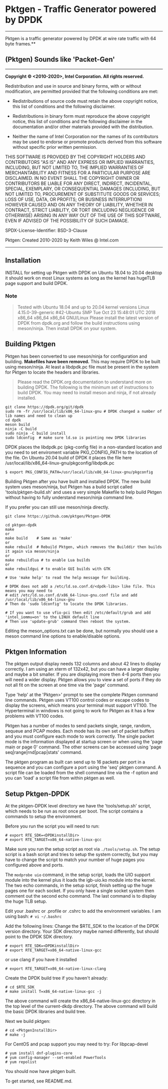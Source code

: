 # Pktgen - Traffic Generator powered by DPDK

---
Pktgen is a traffic generator powered by DPDK at wire rate traffic with 64 byte frames.**

## (Pktgen) Sounds like 'Packet-Gen'

---
**Copyright &copy; \<2010-2020\>, Intel Corporation. All rights reserved.**

Redistribution and use in source and binary forms, with or without
modification, are permitted provided that the following conditions
are met:

- Redistributions of source code must retain the above copyright
notice, this list of conditions and the following disclaimer.

- Redistributions in binary form must reproduce the above copyright
notice, this list of conditions and the following disclaimer in
the documentation and/or other materials provided with the
distribution.

- Neither the name of Intel Corporation nor the names of its
contributors may be used to endorse or promote products derived
from this software without specific prior written permission.

THIS SOFTWARE IS PROVIDED BY THE COPYRIGHT HOLDERS AND CONTRIBUTORS
"AS IS" AND ANY EXPRESS OR IMPLIED WARRANTIES, INCLUDING, BUT NOT
LIMITED TO, THE IMPLIED WARRANTIES OF MERCHANTABILITY AND FITNESS
FOR A PARTICULAR PURPOSE ARE DISCLAIMED. IN NO EVENT SHALL THE
COPYRIGHT OWNER OR CONTRIBUTORS BE LIABLE FOR ANY DIRECT, INDIRECT,
INCIDENTAL, SPECIAL, EXEMPLARY, OR CONSEQUENTIAL DAMAGES
(INCLUDING, BUT NOT LIMITED TO, PROCUREMENT OF SUBSTITUTE GOODS OR
SERVICES; LOSS OF USE, DATA, OR PROFITS; OR BUSINESS INTERRUPTION)
HOWEVER CAUSED AND ON ANY THEORY OF LIABILITY, WHETHER IN CONTRACT,
STRICT LIABILITY, OR TORT (INCLUDING NEGLIGENCE OR OTHERWISE)
ARISING IN ANY WAY OUT OF THE USE OF THIS SOFTWARE, EVEN IF ADVISED
OF THE POSSIBILITY OF SUCH DAMAGE.

SPDX-License-Identifier: BSD-3-Clause

Pktgen: Created 2010-2020 by Keith Wiles @ Intel.com

---

## Installation

INSTALL for setting up Pktgen with DPDK on Ubuntu 18.04 to 20.04 desktop
it should work on most Linux systems as long as the kernel has hugeTLB page support and build DPDK.

### Note

>Tested with Ubuntu 18.04 and up to 20.04 kernel versions
Linux 4.15.0-39-generic #42-Ubuntu SMP Tue Oct 23 15:48:01 UTC 2018 x86_64 x86_64 x86_64 GNU/Linux
Please install the latest version of DPDK from dpdk.org and follow the build instructions
using meson/ninja. Then install DPDK on your system.

## Building Pktgen

Pktgen has been converted to use meson/ninja for configuration and building. **Makefiles have been removed.** This may require DPDK to be built
using meson/ninja. At least a libdpdk.pc file must be present in the system for Pktgen to locate the headers and libraries.

>Please read the DPDK.org documentation to understand more on building DPDK. The following is the minimum set of
instructions to build DPDK. You may need to install meson and ninja, if not already installed.

```console
git clone https://dpdk.org/git/dpdk
sudo rm -fr /usr/local/lib/x86_64-linux-gnu # DPDK changed a number of lib names and need to clean up
cd dpdk
meson build
ninja -C build
sudo ninja -C build install
sudo ldconfig  # make sure ld.so is pointing new DPDK libraries
```

DPDK places the libdpdk.pc (pkg-config file) in a non-standard location and you need to set enviroment variable PKG_CONFIG_PATH to the location of the file. On Ubuntu 20.04 build of DPDK it places the file here /usr/local/lib/x86_64-linux-gnu/pkgconfig/libdpdk.pc

```console
$ export PKG_CONFIG_PATH=/usr/local/lib/x86_64-linux-gnu/pkgconfig
```

Building Pktgen after you have built and installed DPDK. The new build system uses meson/ninja, but Pktgen has a build script
called 'tools/pktgen-build.sh' and uses a very simple Makefile to help build Pktgen without having to fully understand meson/ninja command line.

If you prefer you can still use meson/ninja directly.

```console
git clone https://github.com/pktgen/Pktgen-DPDK

cd pktgen-dpdk
make
or
make build    # Same as 'make'
or
make rebuild  # Rebuild Pktgen, which removes the Builddir then builds it again via meson/ninja
or
make rebuildlua # to enable Lua builds
or
make rebuildgui # to enable GUI builds with GTK

# Use 'make help' to read the help message for building.

# DPDK does not add a /etc/ld.so.conf.d/<dpdk-libs> like file. This means you may need to
# edit /etc/ld.so.conf.d/x86_64-linux-gnu.conf file and add /usr/local/lib/x86_64-linux-gnu
# Then do 'sudo ldconfig' to locate the DPDK libraries.

# If you want to use vfio-pci then edit /etc/default/grub and add 'intel_iommu=on' to the LINUX default line
# Then use 'update-grub' command then reboot the system.
```

Editing the meson_options.txt can be done, but normally you should use a meson command line options to enable/disable options.

## Pktgen Information

The pktgen output display needs 132 columns and about 42 lines to display
correctly. I am using an xterm of 132x42, but you can have a larger display
and maybe a bit smaller. If you are displaying more then 4-6 ports then you
will need a wider display. Pktgen allows you to view a set of ports if they
do not all fit on the screen at one time via the 'page' command.

Type 'help' at the 'Pktgen>' prompt to see the complete Pktgen command line
commands. Pktgen uses VT100 control codes or escape codes to display the screens,
which means your terminal must support VT100. The Hyperterminal in windows is not
going to work for Pktgen as it has a few problems with VT100 codes.

Pktgen has a number of modes to send packets single, range, random, sequeue and
PCAP modes. Each mode has its own set of packet buffers and you must configure
each mode to work correctly. The single packet mode is the information displayed
at startup screen or when using the 'page main or page 0' command. The other
screens can be accessed using 'page seq|range|rnd|pcap|stats' command.

The pktgen program as built can send up to 16 packets per port in a sequence
and you can configure a port using the 'seq' pktgen command. A script file
can be loaded from the shell command line via the -f option and you can 'load'
a script file from within pktgen as well.

## Setup Pktgen-DPDK

At the pktgen-DPDK level directory we have the 'tools/setup.sh' script,
which needs to be run as root once per boot. The script contains a commands to setup
the environment.

Before you run the script you will need to run:

    # export RTE_SDK=<DPDKinstallDir>
    # export RTE_TARGET=x86_64-native-linux-gcc

Make sure you run the setup script as root via `./tools/setup.sh`. The setup
script is a bash script and tries to setup the system correctly, but you may have to
change the script to match your number of huge pages you configured above and ports.

The `modprobe uio` command, in the setup script, loads the UIO support module into the
kernel plus it loads the igb-uio.ko module into the kernel. The two echo commands,
in the setup script, finish setting up the huge pages one for each socket. If you
only have a single socket system then comment out the second echo command. The last
command is to display the huge TLB setup.

Edit your .bashrc or .profile or .cshrc to add the environment variables.
I am using bash: `# vi ~/.bashrc`

Add the following lines: Change the $RTE_SDK to the location of the DPDK version
directory. Your SDK directory maybe named differently, but should point to the DPDK
SDK directory.

    # export RTE_SDK=<DPDKinstallDir>
    # export RTE_TARGET=x86_64-native-linux-gcc

or use clang if you have it installed

    # export RTE_TARGET=x86_64-native-linux-clang

Create the DPDK build tree if you haven't already:

    # cd $RTE_SDK
    # make install T=x86_64-native-linux-gcc -j

The above command will create the x86_64-native-linux-gcc directory in the
top level of the current-dkdp directory. The above command will build the basic
DPDK libraries and build tree.

Next we build pktgen:

    # cd <PktgenInstallDir>
    # make -j

For CentOS and pcap support you may need to try:
For libpcap-devel

    # yum install dnf-plugins-core
    # yum config-manager --set-enabled PowerTools
    # yum repolist

You should now have pktgen built.

To get started, see README.md.
